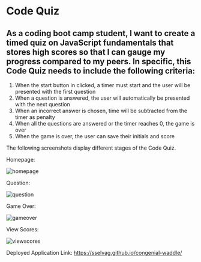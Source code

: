# Code Quiz
  
## As a coding boot camp student, I want to create a timed quiz on JavaScript fundamentals that stores high scores so that I can gauge my progress compared to my peers. In specific, this Code Quiz needs to include the following criteria: 
  1. When the start button in clicked, a timer must start and the user will be presented with the first question
  2. When a question is answered, the user will automatically be presented with the next question
  3. When an incorrect answer is chosen, time will be subtracted from the timer as penalty
  4. When all the questions are answered or the timer reaches 0, the game is over
  5. When the game is over, the user can save their initials and score



The following screenshots display different stages of the Code Quiz.

Homepage:

![homepage](https://user-images.githubusercontent.com/64749332/174698426-5d94db02-8d4a-4a05-a81d-06779ad2ef39.png)


Question:

![question](https://user-images.githubusercontent.com/64749332/174698456-adb3817a-531e-4a5b-a58e-b88ef71c7c46.png)


Game Over:

![gameover](https://user-images.githubusercontent.com/64749332/174698488-8e1807a8-d46c-4816-a698-0b43ed27555b.png)


View Scores:

![viewscores](https://user-images.githubusercontent.com/64749332/174698504-086046c9-781b-4e70-8c8f-36fe65646912.png)




Deployed Application Link: https://sselvag.github.io/congenial-waddle/
